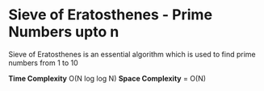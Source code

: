 # Sieve of Eratosthenes - Prime Numbers upto n

Sieve of Eratosthenes is an essential algorithm which is used to find prime numbers from 1 to 10

**Time Complexity** O(N log log N)
**Space Complexity** = O(N)
